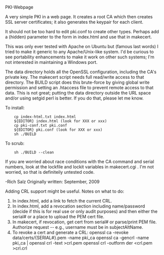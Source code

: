 PKI-Webpage


A very simple PKI in a web page.  It creates a root CA which then creates
SSL server certificates; it also generates the keypair for each client.

It should not be too hard to edit pki.conf to create other types.
Perhaps add a (hidden) parameter to the form in index.html and use that
in makecert.

This was only ever tested with Apache on Ubuntu but (famous last words)
I tried to make it generic to any Apache/Unix-like system.  I'd be curious
to see portability enhancements to make it work on other such systems;
I'm not interested in maintaining a Windows port.

The data directory holds all the OpenSSL configuration, including the
CA's private key.  The makecert script needs full read/write access to
that directory.  The BUILD script does this brute-force by giving global
write permission and setting an .htaccess file to prevent remote access
to that data.  This is not great; putting the data directory outside the
URL space and/or using setgid perl is better.  If you do that, please
let me know.

To install:

        cp index-html.txt index.html
        ${EDITOR} index.html (look for XXX or xxx)
        cp pki-conf.txt pki.conf
        ${EDITOR} pki.conf (look for XXX or xxx)
        sh ./BUILD

To scrub:

        sh ./BUILD --clean

If you are worried about race conditions with the CA command and serial
numbers, look at the lockfile and lockit variables in makecert.cgi .  I'm not
worried, so that is definiteily untested code.

-Rich Salz
 Originally written: September, 2009

Adding CRL support might be useful.  Notes on what to do:
1.  In index.html, add a link to fetch the current CRL.
2.  In index.html, add a revocation section including name/password
    (decide if this is for real use or only audit purposes) and then
    either the serial# or a place to upload the PEM cert file.
3.  In makecert, if revocation, get cert from serial# or parse/print PEM
    file.  Authorize request -- e.g., username must be in subjectAltName.
4.  To revoke a cert and generate a CRL:
        openssl ca -revoke data/certs/{SERIAL#}.pem  -name pki_ca
        openssl ca -gencrl -name pki_ca | openssl crl -text >crl.pem
        openssl crl -outform der <crl.pem >crl.crl
